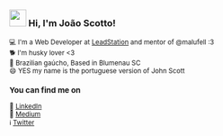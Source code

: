 ### <img src="https://media.giphy.com/media/hvRJCLFzcasrR4ia7z/giphy.gif" width="30px"> Hi, I'm João Scotto! <small> 

💻 I'm a Web Developer at [LeadStation](https://leadstation.com.br/) and mentor of @malufell :3 <br>
:dog2:   I'm husky lover <3 <br>
🏡 Brazilian gaúcho, Based in Blumenau SC <br>
😄 YES my name is the portuguese version of John Scott 

### You can find me on

:construction_worker: [LinkedIn](https://www.linkedin.com/in/joaoscotto/) <br>
:memo: [Medium](https://medium.com/@scotto) <br>
:information_source: [Twitter](https://twitter.com/joaoscotto)
